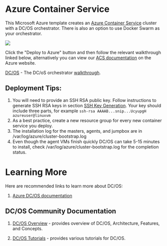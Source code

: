 # Azure Container Service

This Microsoft Azure template creates an [Azure Container Service](https://azure.microsoft.com/en-us/services/container-service/) cluster with a DC/OS orchestrator. There is also an option to use Docker Swarm as your orchestrator. 

<a href="https://portal.azure.com/#create/Microsoft.Template/uri/https%3A%2F%2Fgithub.com/redbeestudios/%2FAzure%2Fazure-quickstart-templates%2Fsuterra-dev%2F101-acs-dcos%2Fazuredeploy.json" target="_blank"><img src="http://azuredeploy.net/deploybutton.png"/></a>

Click the "Deploy to Azure" button and then follow the relevant walkthrough linked below, alternatively you can view our [ACS documentation](https://azure.microsoft.com/en-us/documentation/services/container-service/) on the Azure website.

[DC/OS](https://github.com/Azure/acs-engine/blob/master/docs/dcos.md#walkthrough) - The DC/oS orchestrator [walkthrough](https://github.com/Azure/acs-engine/blob/master/docs/dcos.md#walkthrough).

## Deployment Tips:
1. You will need to provide an SSH RSA public key.  Follow instructions to generate SSH RSA keys in section [SSH Key Generation](https://github.com/Azure/azure-quickstart-templates/blob/master/101-acs-dcos/docs/SSHKeyManagement.md#ssh-key-generation).  Your key should include three parts, for example ```ssh-rsa AAAAB...snip...UcyupgH azureuser@linuxvm```
2. As a best practice, create a new resource group for every new container service you deploy.
3. The installation log for the masters, agents, and jumpbox are in /var/log/azure/cluster-bootstrap.log
4. Even though the agent VMs finish quickly DC/OS can take 5-15 minutes to install, check /var/log/azure/cluster-bootstrap.log for the completion status.

# Learning More

Here are recommended links to learn more about DC/OS:

1. [Azure DC/OS documentation](https://azure.microsoft.com/en-us/documentation/services/container-service/)

## DC/OS Community Documentation

1. [DC/OS Overview](https://dcos.io/docs/1.8/overview/) - provides overview of DC/OS, Architecture, Features, and Concepts.

2. [DC/OS Tutorials](https://docs.mesosphere.com/1.8/usage/tutorials/) - provides various tutorials for DC/OS. 
